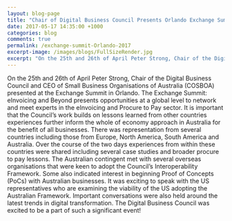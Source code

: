 ```yaml
---
layout: blog-page
title: "Chair of Digital Business Council Presents Orlando Exchange Summit 2017"
date: 2017-05-17 14:35:00 +1000
categories: blog 
comments: true
permalink: /exchange-summit-Orlando-2017
excerpt-image: /images/blogs/FullSizeRender.jpg 
excerpt: "On the 25th and 26th of April Peter Strong, Chair of the Digital Business Council and CEO of Small Business Organisations of Australia (COSBOA) presented at the Exchange Summit in Orlando. The Exchange Summit: eInvoicing and Beyond presents opportunities at a global level to network and meet experts in the eInvoicing and Procure to Pay sector..."
---
```


On the 25th and 26th
of April Peter Strong, Chair of the Digital Business Council and CEO of Small Business Organisations of Australia (COSBOA) presented at the Exchange Summit in Orlando. The Exchange Summit: eInvoicing and Beyond presents opportunities at a global level to network and meet experts in the eInvoicing and Procure to Pay sector. It is important that the Council’s work builds on lessons learned from other countries experiences further inform the whole of economy approach in Australia for the benefit of all businesses. There was representation from several countries including those from Europe, North America, South America and Australia. Over the course of the two days experiences from within these countries were shared including several case studies and broader procure to pay lessons. The Australian contingent met with several overseas organisations that were keen to adopt the Council’s Interoperability Framework. Some also indicated interest in beginning Proof of Concepts (PoCs) with Australian businesses. It was exciting to speak with the US representatives who are examining the viability of the US adopting the Australian Framework. Important conversations were also held around the latest trends in digital transformation. The Digital Business Council was excited to be a part of such a significant event!

